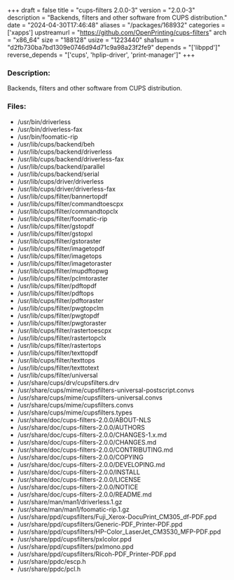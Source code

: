 +++
draft = false
title = "cups-filters 2.0.0-3"
version = "2.0.0-3"
description = "Backends, filters and other software from CUPS distribution."
date = "2024-04-30T17:46:48"
aliases = "/packages/168932"
categories = ['xapps']
upstreamurl = "https://github.com/OpenPrinting/cups-filters"
arch = "x86_64"
size = "188128"
usize = "1223440"
sha1sum = "d2fb730ba7bd1309e0746d94d71c9a98a23f2fe9"
depends = "['libppd']"
reverse_depends = "['cups', 'hplip-driver', 'print-manager']"
+++
### Description: 
Backends, filters and other software from CUPS distribution.

### Files: 
* /usr/bin/driverless
* /usr/bin/driverless-fax
* /usr/bin/foomatic-rip
* /usr/lib/cups/backend/beh
* /usr/lib/cups/backend/driverless
* /usr/lib/cups/backend/driverless-fax
* /usr/lib/cups/backend/parallel
* /usr/lib/cups/backend/serial
* /usr/lib/cups/driver/driverless
* /usr/lib/cups/driver/driverless-fax
* /usr/lib/cups/filter/bannertopdf
* /usr/lib/cups/filter/commandtoescpx
* /usr/lib/cups/filter/commandtopclx
* /usr/lib/cups/filter/foomatic-rip
* /usr/lib/cups/filter/gstopdf
* /usr/lib/cups/filter/gstopxl
* /usr/lib/cups/filter/gstoraster
* /usr/lib/cups/filter/imagetopdf
* /usr/lib/cups/filter/imagetops
* /usr/lib/cups/filter/imagetoraster
* /usr/lib/cups/filter/mupdftopwg
* /usr/lib/cups/filter/pclmtoraster
* /usr/lib/cups/filter/pdftopdf
* /usr/lib/cups/filter/pdftops
* /usr/lib/cups/filter/pdftoraster
* /usr/lib/cups/filter/pwgtopclm
* /usr/lib/cups/filter/pwgtopdf
* /usr/lib/cups/filter/pwgtoraster
* /usr/lib/cups/filter/rastertoescpx
* /usr/lib/cups/filter/rastertopclx
* /usr/lib/cups/filter/rastertops
* /usr/lib/cups/filter/texttopdf
* /usr/lib/cups/filter/texttops
* /usr/lib/cups/filter/texttotext
* /usr/lib/cups/filter/universal
* /usr/share/cups/drv/cupsfilters.drv
* /usr/share/cups/mime/cupsfilters-universal-postscript.convs
* /usr/share/cups/mime/cupsfilters-universal.convs
* /usr/share/cups/mime/cupsfilters.convs
* /usr/share/cups/mime/cupsfilters.types
* /usr/share/doc/cups-filters-2.0.0/ABOUT-NLS
* /usr/share/doc/cups-filters-2.0.0/AUTHORS
* /usr/share/doc/cups-filters-2.0.0/CHANGES-1.x.md
* /usr/share/doc/cups-filters-2.0.0/CHANGES.md
* /usr/share/doc/cups-filters-2.0.0/CONTRIBUTING.md
* /usr/share/doc/cups-filters-2.0.0/COPYING
* /usr/share/doc/cups-filters-2.0.0/DEVELOPING.md
* /usr/share/doc/cups-filters-2.0.0/INSTALL
* /usr/share/doc/cups-filters-2.0.0/LICENSE
* /usr/share/doc/cups-filters-2.0.0/NOTICE
* /usr/share/doc/cups-filters-2.0.0/README.md
* /usr/share/man/man1/driverless.1.gz
* /usr/share/man/man1/foomatic-rip.1.gz
* /usr/share/ppd/cupsfilters/Fuji_Xerox-DocuPrint_CM305_df-PDF.ppd
* /usr/share/ppd/cupsfilters/Generic-PDF_Printer-PDF.ppd
* /usr/share/ppd/cupsfilters/HP-Color_LaserJet_CM3530_MFP-PDF.ppd
* /usr/share/ppd/cupsfilters/pxlcolor.ppd
* /usr/share/ppd/cupsfilters/pxlmono.ppd
* /usr/share/ppd/cupsfilters/Ricoh-PDF_Printer-PDF.ppd
* /usr/share/ppdc/escp.h
* /usr/share/ppdc/pcl.h
